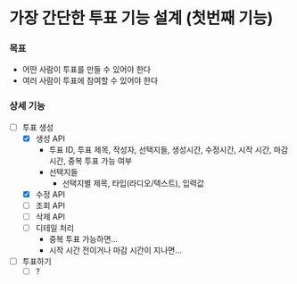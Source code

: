 # 가장 간단한 투표 기능 설계 (첫번째 기능)

### 목표
- 어떤 사람이 투표를 만들 수 있어야 한다
- 여러 사람이 투표에 참여할 수 있어야 한다 

### 상세 기능
- [ ] 투표 생성
  - [x] 생성 API
    - 투표 ID, 투표 제목, 작성자, 선택지들, 생성시간, 수정시간, 시작 시간, 마감 시간, 중복 투표 가능 여부
    - 선택지들
      - 선택지별 제목, 타입(라디오/텍스트), 입력값
  - [x] 수정 API
  - [ ] 조회 API
  - [ ] 삭제 API
  - [ ] 디테일 처리
    - 중복 투표 가능하면...
    - 시작 시간 전이거나 마감 시간이 지나면...

- [ ] 투표하기
  - [ ] ?